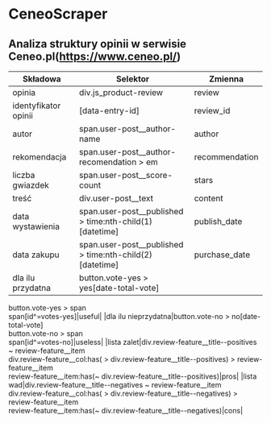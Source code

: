# CeneoScraper

## Analiza struktury opinii w serwisie Ceneo.pl(https://www.ceneo.pl/)

|Składowa|Selektor|Zmienna|
|--------|--------|-------|
|opinia|div.js_product-review|review|
|identyfikator opinii|\[data-entry-id\]|review_id|
|autor|span.user-post__author-name|author|
|rekomendacja|span.user-post__author-recomendation > em|recommendation|
|liczba gwiazdek|span.user-post__score-count|stars|
|treść|div.user-post__text|content|
|data wystawienia|span.user-post__published > time:nth-child(1)\[datetime\]|publish_date|
|data zakupu|span.user-post__published > time:nth-child(2)\[datetime\]|purchase_date|
|dla ilu przydatna|button.vote-yes > yes[date-total-vote] <br> 
button.vote-yes > span <br>
span[id^=votes-yes]|useful|
|dla ilu nieprzydatna|button.vote-no > no[date-total-vote] <br> 
button.vote-no > span <br>
span[id^=votes-no]|useless|
|lista zalet|div.review-feature__title--positives ~ review-feature__item <br>div.review-feature__col:has( > div.review-feature__title--positives) > review-feature__item
<br>
review-feature__item:has(~  div.review-feature__title--positives)|pros|
|lista wad|div.review-feature__title--negatives ~ review-feature__item <br>div.review-feature__col:has( > div.review-feature__title--negatives) > review-feature__item
<br>
review-feature__item:has(~  div.review-feature__title--negatives)|cons|